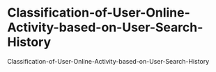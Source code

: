 # Classification-of-User-Online-Activity-based-on-User-Search-History
Classification-of-User-Online-Activity-based-on-User-Search-History

